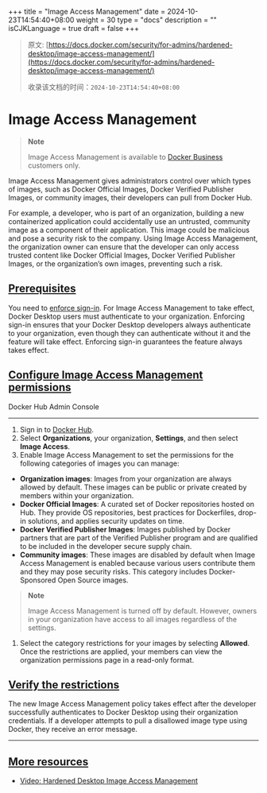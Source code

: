 +++
title = "Image Access Management"
date = 2024-10-23T14:54:40+08:00
weight = 30
type = "docs"
description = ""
isCJKLanguage = true
draft = false
+++

> 原文: [https://docs.docker.com/security/for-admins/hardened-desktop/image-access-management/](https://docs.docker.com/security/for-admins/hardened-desktop/image-access-management/)
>
> 收录该文档的时间：`2024-10-23T14:54:40+08:00`

# Image Access Management

> **Note**
>
> 
>
> Image Access Management is available to [Docker Business](https://docs.docker.com/subscription/core-subscription/details/#docker-business) customers only.

Image Access Management gives administrators control over which types of images, such as Docker Official Images, Docker Verified Publisher Images, or community images, their developers can pull from Docker Hub.

For example, a developer, who is part of an organization, building a new containerized application could accidentally use an untrusted, community image as a component of their application. This image could be malicious and pose a security risk to the company. Using Image Access Management, the organization owner can ensure that the developer can only access trusted content like Docker Official Images, Docker Verified Publisher Images, or the organization’s own images, preventing such a risk.

## [Prerequisites](https://docs.docker.com/security/for-admins/hardened-desktop/image-access-management/#prerequisites)

You need to [enforce sign-in](https://docs.docker.com/security/for-admins/enforce-sign-in/). For Image Access Management to take effect, Docker Desktop users must authenticate to your organization. Enforcing sign-in ensures that your Docker Desktop developers always authenticate to your organization, even though they can authenticate without it and the feature will take effect. Enforcing sign-in guarantees the feature always takes effect.

## [Configure Image Access Management permissions](https://docs.docker.com/security/for-admins/hardened-desktop/image-access-management/#configure-image-access-management-permissions)

Docker Hub Admin Console

------

1. Sign in to [Docker Hub](https://hub.docker.com/).
2. Select **Organizations**, your organization, **Settings**, and then select **Image Access**.
3. Enable Image Access Management to set the permissions for the following categories of images you can manage:

- **Organization images**: Images from your organization are always allowed by default. These images can be public or private created by members within your organization.
- **Docker Official Images**: A curated set of Docker repositories hosted on Hub. They provide OS repositories, best practices for Dockerfiles, drop-in solutions, and applies security updates on time.
- **Docker Verified Publisher Images**: Images published by Docker partners that are part of the Verified Publisher program and are qualified to be included in the developer secure supply chain.
- **Community images**: These images are disabled by default when Image Access Management is enabled because various users contribute them and they may pose security risks. This category includes Docker-Sponsored Open Source images.

> **Note**
>
> Image Access Management is turned off by default. However, owners in your organization have access to all images regardless of the settings.

1. Select the category restrictions for your images by selecting **Allowed**. Once the restrictions are applied, your members can view the organization permissions page in a read-only format.

## [Verify the restrictions](https://docs.docker.com/security/for-admins/hardened-desktop/image-access-management/#verify-the-restrictions)

The new Image Access Management policy takes effect after the developer successfully authenticates to Docker Desktop using their organization credentials. If a developer attempts to pull a disallowed image type using Docker, they receive an error message.

------

## [More resources](https://docs.docker.com/security/for-admins/hardened-desktop/image-access-management/#more-resources)

- [Video: Hardened Desktop Image Access Management](https://www.youtube.com/watch?v=r3QRKHA1A5U)
